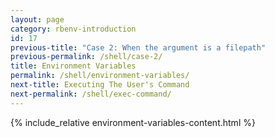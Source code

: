 ```yaml
---
layout: page
category: rbenv-introduction
id: 17
previous-title: "Case 2: When the argument is a filepath"
previous-permalink: /shell/case-2/
title: Environment Variables
permalink: /shell/environment-variables/
next-title: Executing The User's Command
next-permalink: /shell/exec-command/
---
```


{% include_relative environment-variables-content.html %}